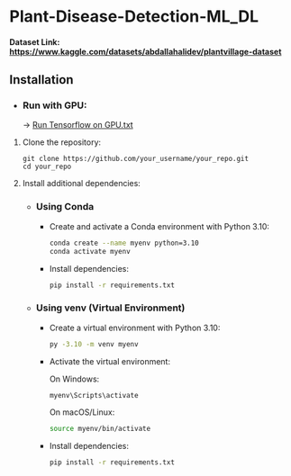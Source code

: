 # Plant-Disease-Detection-ML_DL

#### Dataset Link: https://www.kaggle.com/datasets/abdallahalidev/plantvillage-dataset

## Installation

- ### Run with GPU:
  -> [Run Tensorflow on GPU.txt](https://github.com/Michs224/Plant-Disease-Detection-ML_DL/blob/main/requirements.txt)

1. Clone the repository:
   ```
   git clone https://github.com/your_username/your_repo.git
   cd your_repo
   ```

2. Install additional dependencies:
    - ### Using Conda
  
      - Create and activate a Conda environment with Python 3.10:
         ```bash
         conda create --name myenv python=3.10
         conda activate myenv
         ```
      - Install dependencies:
         ```bash
         pip install -r requirements.txt
         ```
  
    - ### Using venv (Virtual Environment)
  
      - Create a virtual environment with Python 3.10:
         ```bash
         py -3.10 -m venv myenv
         ```
      - Activate the virtual environment:
        
        On Windows:
           ```bash
           myenv\Scripts\activate
           ```
        On macOS/Linux:
           ```bash
           source myenv/bin/activate
           ```
      - Install dependencies:
         ```bash
         pip install -r requirements.txt
         ```
